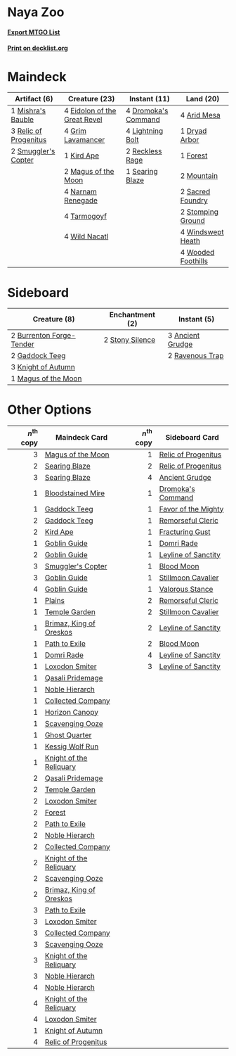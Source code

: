 # Naya Zoo

#### [Export MTGO List](../collection/Naya%20Zoo/Naya%20Zoo.txt)
#### [Print on decklist.org](http://decklist.org/?deckmain=4%09Arid%20Mesa%0A4%09Dromoka's%20Command%0A1%09Dryad%20Arbor%0A4%09Eidolon%20of%20the%20Great%20Revel%0A1%09Forest%0A4%09Grim%20Lavamancer%0A1%09Kird%20Ape%0A4%09Lightning%20Bolt%0A2%09Magus%20of%20the%20Moon%0A1%09Mishra's%20Bauble%0A2%09Mountain%0A4%09Narnam%20Renegade%0A2%09Reckless%20Rage%0A3%09Relic%20of%20Progenitus%0A2%09Sacred%20Foundry%0A1%09Searing%20Blaze%0A2%09Smuggler's%20Copter%0A2%09Stomping%20Ground%0A4%09Tarmogoyf%0A4%09Wild%20Nacatl%0A4%09Windswept%20Heath%0A4%09Wooded%20Foothills&deckside=3%09Ancient%20Grudge%0A2%09Burrenton%20Forge-Tender%0A2%09Gaddock%20Teeg%0A3%09Knight%20of%20Autumn%0A1%09Magus%20of%20the%20Moon%0A2%09Ravenous%20Trap%0A2%09Stony%20Silence)
# Maindeck

|                                          Artifact (6)                                          |                                             Creature (23)                                             |                                         Instant (11)                                         |                                          Land (20)                                          |
|------------------------------------------------------------------------------------------------|-------------------------------------------------------------------------------------------------------|----------------------------------------------------------------------------------------------|---------------------------------------------------------------------------------------------|
|1 [Mishra's Bauble](http://gatherer.wizards.com/Pages/Card/Details.aspx?multiverseid=438787)    |4 [Eidolon of the Great Revel](http://gatherer.wizards.com/Pages/Card/Details.aspx?multiverseid=442117)|4 [Dromoka's Command](http://gatherer.wizards.com/Pages/Card/Details.aspx?multiverseid=394558)|4 [Arid Mesa](http://gatherer.wizards.com/Pages/Card/Details.aspx?multiverseid=426054)       |
|3 [Relic of Progenitus](http://gatherer.wizards.com/Pages/Card/Details.aspx?multiverseid=205326)|4 [Grim Lavamancer](http://gatherer.wizards.com/Pages/Card/Details.aspx?multiverseid=234706)           |4 [Lightning Bolt](http://gatherer.wizards.com/Pages/Card/Details.aspx?multiverseid=234704)   |1 [Dryad Arbor](http://gatherer.wizards.com/Pages/Card/Details.aspx?multiverseid=282542)     |
|2 [Smuggler's Copter](http://gatherer.wizards.com/Pages/Card/Details.aspx?multiverseid=417808)  |1 [Kird Ape](http://gatherer.wizards.com/Pages/Card/Details.aspx?multiverseid=413679)                  |2 [Reckless Rage](http://gatherer.wizards.com/Pages/Card/Details.aspx?multiverseid=439767)    |1 [Forest](http://gatherer.wizards.com/Pages/Card/Details.aspx?multiverseid=439605)          |
|                                                                                                |2 [Magus of the Moon](http://gatherer.wizards.com/Pages/Card/Details.aspx?multiverseid=438704)         |1 [Searing Blaze](http://gatherer.wizards.com/Pages/Card/Details.aspx?multiverseid=270873)    |2 [Mountain](http://gatherer.wizards.com/Pages/Card/Details.aspx?multiverseid=439604)        |
|                                                                                                |4 [Narnam Renegade](http://gatherer.wizards.com/Pages/Card/Details.aspx?multiverseid=423784)           |                                                                                              |2 [Sacred Foundry](http://gatherer.wizards.com/Pages/Card/Details.aspx?multiverseid=405106)  |
|                                                                                                |4 [Tarmogoyf](http://gatherer.wizards.com/Pages/Card/Details.aspx?multiverseid=370404)                 |                                                                                              |2 [Stomping Ground](http://gatherer.wizards.com/Pages/Card/Details.aspx?multiverseid=405110) |
|                                                                                                |4 [Wild Nacatl](http://gatherer.wizards.com/Pages/Card/Details.aspx?multiverseid=249401)               |                                                                                              |4 [Windswept Heath](http://gatherer.wizards.com/Pages/Card/Details.aspx?multiverseid=405115) |
|                                                                                                |                                                                                                       |                                                                                              |4 [Wooded Foothills](http://gatherer.wizards.com/Pages/Card/Details.aspx?multiverseid=405116)|


# Sideboard

|                                           Creature (8)                                            |                                     Enchantment (2)                                      |                                        Instant (5)                                        |
|---------------------------------------------------------------------------------------------------|------------------------------------------------------------------------------------------|-------------------------------------------------------------------------------------------|
|2 [Burrenton Forge-Tender](http://gatherer.wizards.com/Pages/Card/Details.aspx?multiverseid=438580)|2 [Stony Silence](http://gatherer.wizards.com/Pages/Card/Details.aspx?multiverseid=425850)|3 [Ancient Grudge](http://gatherer.wizards.com/Pages/Card/Details.aspx?multiverseid=425913)|
|2 [Gaddock Teeg](http://gatherer.wizards.com/Pages/Card/Details.aspx?multiverseid=140188)          |                                                                                          |2 [Ravenous Trap](http://gatherer.wizards.com/Pages/Card/Details.aspx?multiverseid=197537) |
|3 [Knight of Autumn](http://gatherer.wizards.com/Pages/Card/Details.aspx?multiverseid=452933)      |                                                                                          |                                                                                           |
|1 [Magus of the Moon](http://gatherer.wizards.com/Pages/Card/Details.aspx?multiverseid=438704)     |                                                                                          |                                                                                           |


# Other Options

|*n*<sup>th</sup> copy|                                          Maindeck Card                                           |*n*<sup>th</sup> copy|                                        Sideboard Card                                        |
|--------------------:|--------------------------------------------------------------------------------------------------|--------------------:|----------------------------------------------------------------------------------------------|
|                    3|[Magus of the Moon](http://gatherer.wizards.com/Pages/Card/Details.aspx?multiverseid=438704)      |                    1|[Relic of Progenitus](http://gatherer.wizards.com/Pages/Card/Details.aspx?multiverseid=205326)|
|                    2|[Searing Blaze](http://gatherer.wizards.com/Pages/Card/Details.aspx?multiverseid=270873)          |                    2|[Relic of Progenitus](http://gatherer.wizards.com/Pages/Card/Details.aspx?multiverseid=205326)|
|                    3|[Searing Blaze](http://gatherer.wizards.com/Pages/Card/Details.aspx?multiverseid=270873)          |                    4|[Ancient Grudge](http://gatherer.wizards.com/Pages/Card/Details.aspx?multiverseid=425913)     |
|                    1|[Bloodstained Mire](http://gatherer.wizards.com/Pages/Card/Details.aspx?multiverseid=405094)      |                    1|[Dromoka's Command](http://gatherer.wizards.com/Pages/Card/Details.aspx?multiverseid=394558)  |
|                    1|[Gaddock Teeg](http://gatherer.wizards.com/Pages/Card/Details.aspx?multiverseid=140188)           |                    1|[Favor of the Mighty](http://gatherer.wizards.com/Pages/Card/Details.aspx?multiverseid=143683)|
|                    2|[Gaddock Teeg](http://gatherer.wizards.com/Pages/Card/Details.aspx?multiverseid=140188)           |                    1|[Remorseful Cleric](http://gatherer.wizards.com/Pages/Card/Details.aspx?multiverseid=447169)  |
|                    2|[Kird Ape](http://gatherer.wizards.com/Pages/Card/Details.aspx?multiverseid=413679)               |                    1|[Fracturing Gust](http://gatherer.wizards.com/Pages/Card/Details.aspx?multiverseid=386290)    |
|                    1|[Goblin Guide](http://gatherer.wizards.com/Pages/Card/Details.aspx?multiverseid=425921)           |                    1|[Domri Rade](http://gatherer.wizards.com/Pages/Card/Details.aspx?multiverseid=425986)         |
|                    2|[Goblin Guide](http://gatherer.wizards.com/Pages/Card/Details.aspx?multiverseid=425921)           |                    1|[Leyline of Sanctity](http://gatherer.wizards.com/Pages/Card/Details.aspx?multiverseid=397677)|
|                    3|[Smuggler's Copter](http://gatherer.wizards.com/Pages/Card/Details.aspx?multiverseid=417808)      |                    1|[Blood Moon](http://gatherer.wizards.com/Pages/Card/Details.aspx?multiverseid=370419)         |
|                    3|[Goblin Guide](http://gatherer.wizards.com/Pages/Card/Details.aspx?multiverseid=425921)           |                    1|[Stillmoon Cavalier](http://gatherer.wizards.com/Pages/Card/Details.aspx?multiverseid=153037) |
|                    4|[Goblin Guide](http://gatherer.wizards.com/Pages/Card/Details.aspx?multiverseid=425921)           |                    1|[Valorous Stance](http://gatherer.wizards.com/Pages/Card/Details.aspx?multiverseid=391950)    |
|                    1|[Plains](http://gatherer.wizards.com/Pages/Card/Details.aspx?multiverseid=439601)                 |                    2|[Remorseful Cleric](http://gatherer.wizards.com/Pages/Card/Details.aspx?multiverseid=447169)  |
|                    1|[Temple Garden](http://gatherer.wizards.com/Pages/Card/Details.aspx?multiverseid=405112)          |                    2|[Stillmoon Cavalier](http://gatherer.wizards.com/Pages/Card/Details.aspx?multiverseid=153037) |
|                    1|[Brimaz, King of Oreskos](http://gatherer.wizards.com/Pages/Card/Details.aspx?multiverseid=378377)|                    2|[Leyline of Sanctity](http://gatherer.wizards.com/Pages/Card/Details.aspx?multiverseid=397677)|
|                    1|[Path to Exile](http://gatherer.wizards.com/Pages/Card/Details.aspx?multiverseid=370408)          |                    2|[Blood Moon](http://gatherer.wizards.com/Pages/Card/Details.aspx?multiverseid=370419)         |
|                    1|[Domri Rade](http://gatherer.wizards.com/Pages/Card/Details.aspx?multiverseid=425986)             |                    4|[Leyline of Sanctity](http://gatherer.wizards.com/Pages/Card/Details.aspx?multiverseid=397677)|
|                    1|[Loxodon Smiter](http://gatherer.wizards.com/Pages/Card/Details.aspx?multiverseid=290543)         |                    3|[Leyline of Sanctity](http://gatherer.wizards.com/Pages/Card/Details.aspx?multiverseid=397677)|
|                    1|[Qasali Pridemage](http://gatherer.wizards.com/Pages/Card/Details.aspx?multiverseid=249405)       |                     |                                                                                              |
|                    1|[Noble Hierarch](http://gatherer.wizards.com/Pages/Card/Details.aspx?multiverseid=397709)         |                     |                                                                                              |
|                    1|[Collected Company](http://gatherer.wizards.com/Pages/Card/Details.aspx?multiverseid=394519)      |                     |                                                                                              |
|                    1|[Horizon Canopy](http://gatherer.wizards.com/Pages/Card/Details.aspx?multiverseid=438806)         |                     |                                                                                              |
|                    1|[Scavenging Ooze](http://gatherer.wizards.com/Pages/Card/Details.aspx?multiverseid=425959)        |                     |                                                                                              |
|                    1|[Ghost Quarter](http://gatherer.wizards.com/Pages/Card/Details.aspx?multiverseid=430470)          |                     |                                                                                              |
|                    1|[Kessig Wolf Run](http://gatherer.wizards.com/Pages/Card/Details.aspx?multiverseid=373323)        |                     |                                                                                              |
|                    1|[Knight of the Reliquary](http://gatherer.wizards.com/Pages/Card/Details.aspx?multiverseid=370379)|                     |                                                                                              |
|                    2|[Qasali Pridemage](http://gatherer.wizards.com/Pages/Card/Details.aspx?multiverseid=249405)       |                     |                                                                                              |
|                    2|[Temple Garden](http://gatherer.wizards.com/Pages/Card/Details.aspx?multiverseid=405112)          |                     |                                                                                              |
|                    2|[Loxodon Smiter](http://gatherer.wizards.com/Pages/Card/Details.aspx?multiverseid=290543)         |                     |                                                                                              |
|                    2|[Forest](http://gatherer.wizards.com/Pages/Card/Details.aspx?multiverseid=439605)                 |                     |                                                                                              |
|                    2|[Path to Exile](http://gatherer.wizards.com/Pages/Card/Details.aspx?multiverseid=370408)          |                     |                                                                                              |
|                    2|[Noble Hierarch](http://gatherer.wizards.com/Pages/Card/Details.aspx?multiverseid=397709)         |                     |                                                                                              |
|                    2|[Collected Company](http://gatherer.wizards.com/Pages/Card/Details.aspx?multiverseid=394519)      |                     |                                                                                              |
|                    2|[Knight of the Reliquary](http://gatherer.wizards.com/Pages/Card/Details.aspx?multiverseid=370379)|                     |                                                                                              |
|                    2|[Scavenging Ooze](http://gatherer.wizards.com/Pages/Card/Details.aspx?multiverseid=425959)        |                     |                                                                                              |
|                    2|[Brimaz, King of Oreskos](http://gatherer.wizards.com/Pages/Card/Details.aspx?multiverseid=378377)|                     |                                                                                              |
|                    3|[Path to Exile](http://gatherer.wizards.com/Pages/Card/Details.aspx?multiverseid=370408)          |                     |                                                                                              |
|                    3|[Loxodon Smiter](http://gatherer.wizards.com/Pages/Card/Details.aspx?multiverseid=290543)         |                     |                                                                                              |
|                    3|[Collected Company](http://gatherer.wizards.com/Pages/Card/Details.aspx?multiverseid=394519)      |                     |                                                                                              |
|                    3|[Scavenging Ooze](http://gatherer.wizards.com/Pages/Card/Details.aspx?multiverseid=425959)        |                     |                                                                                              |
|                    3|[Knight of the Reliquary](http://gatherer.wizards.com/Pages/Card/Details.aspx?multiverseid=370379)|                     |                                                                                              |
|                    3|[Noble Hierarch](http://gatherer.wizards.com/Pages/Card/Details.aspx?multiverseid=397709)         |                     |                                                                                              |
|                    4|[Noble Hierarch](http://gatherer.wizards.com/Pages/Card/Details.aspx?multiverseid=397709)         |                     |                                                                                              |
|                    4|[Knight of the Reliquary](http://gatherer.wizards.com/Pages/Card/Details.aspx?multiverseid=370379)|                     |                                                                                              |
|                    4|[Loxodon Smiter](http://gatherer.wizards.com/Pages/Card/Details.aspx?multiverseid=290543)         |                     |                                                                                              |
|                    1|[Knight of Autumn](http://gatherer.wizards.com/Pages/Card/Details.aspx?multiverseid=452933)       |                     |                                                                                              |
|                    4|[Relic of Progenitus](http://gatherer.wizards.com/Pages/Card/Details.aspx?multiverseid=205326)    |                     |                                                                                              |

